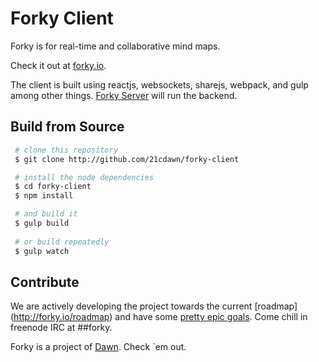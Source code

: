 # Forky Client

Forky is for real-time and collaborative mind maps. 

Check it out at [forky.io](http://forky.io).

The client is built using reactjs, websockets, sharejs, webpack, and gulp among other things. [Forky Server](http://github.com/21cdawn/forky-server) will run the backend.


## Build from Source

```bash
 # clone this repository
 $ git clone http://github.com/21cdawn/forky-client

 # install the node dependencies
 $ cd forky-client
 $ npm install

 # and build it
 $ gulp build
 
 # or build repeatedly
 $ gulp watch
```


## Contribute

We are actively developing the project towards the current [roadmap] (http://forky.io/roadmap) and have some [pretty epic goals](http://forky.io/vision). Come chill in freenode IRC at ##forky. 

Forky is a project of [Dawn](http://itdawns.org). Check `em out.
